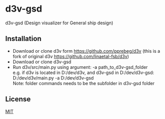 # d3v-gsd

d3v-gsd (Design visualizer for General ship design)

## Installation

- Download or clone d3v form https://github.com/pprebeg/d3v (this is a fork of original d3v https://github.com/linaetal-fsb/d3v)
- Download or clone d3v-gsd
- Run d3v/src/main.py using argument: -a path_to_d3v-gsd_folder<br>e.g. if d3v is located in D:/dev/d3v, and d3v-gsd in D:/dev/d3v-gsd: <br> D:/dev/d3v/main.py -a D:/dev/d3v-gsd\
  Note: folder commands needs to be the subfolder in d3v-gsd folder

## License
[MIT](https://choosealicense.com/licenses/mit/)

